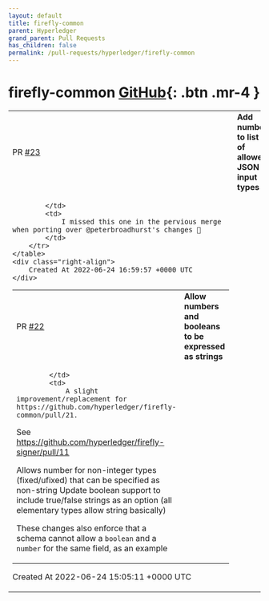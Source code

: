 ```yaml
---
layout: default
title: firefly-common
parent: Hyperledger
grand_parent: Pull Requests
has_children: false
permalink: /pull-requests/hyperledger/firefly-common
---
```


# firefly-common <span class="fs-3 right-align">[GitHub](https://github.com/hyperledger/firefly-common){: .btn .mr-4 }</span>


<div>
    <table>
        <tr>
            <td>
                PR <a href="https://github.com/hyperledger/firefly-common/pull/23" class=".btn">#23</a>
            </td>
            <td>
                <b>
                    Add number to list of allowed JSON input types
                </b>
            </td>
        </tr>
        <tr>
            <td>
                
            </td>
            <td>
                I missed this one in the pervious merge when porting over @peterbroadhurst's changes 🙁 
            </td>
        </tr>
    </table>
    <div class="right-align">
        Created At 2022-06-24 16:59:57 +0000 UTC
    </div>
</div>

<div>
    <table>
        <tr>
            <td>
                PR <a href="https://github.com/hyperledger/firefly-common/pull/22" class=".btn">#22</a>
            </td>
            <td>
                <b>
                    Allow numbers and booleans to be expressed as strings
                </b>
            </td>
        </tr>
        <tr>
            <td>
                
            </td>
            <td>
                A slight improvement/replacement for https://github.com/hyperledger/firefly-common/pull/21.

See https://github.com/hyperledger/firefly-signer/pull/11

Allows number for non-integer types (fixed/ufixed) that can be specified as non-string
Update boolean support to include true/false strings as an option (all elementary types allow string basically)

These changes also enforce that a schema cannot allow a `boolean` and a `number` for the same field, as an example
            </td>
        </tr>
    </table>
    <div class="right-align">
        Created At 2022-06-24 15:05:11 +0000 UTC
    </div>
</div>

